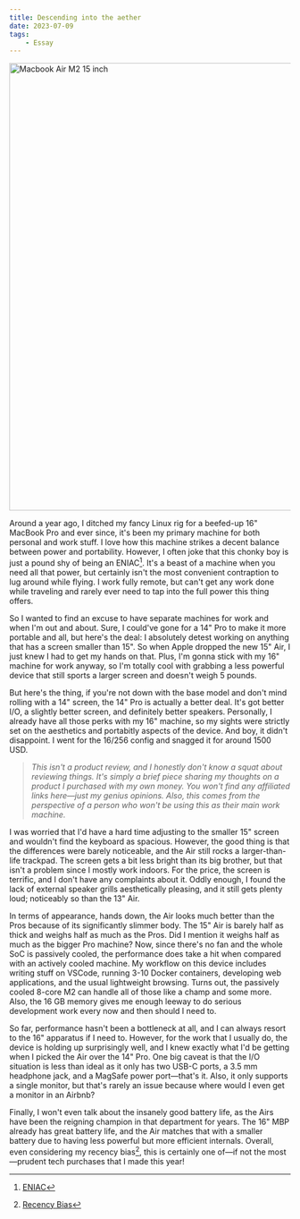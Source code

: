 ```yaml
---
title: Descending into the aether
date: 2023-07-09
tags:
    - Essay
---
```


<img
    src="https://user-images.githubusercontent.com/
30027932/252213261-01adc640-3bcf-46d8-8f40-dc506e0cb493.jpg"
    alt="Macbook Air M2 15 inch"
width="800px"> </img>

Around a year ago, I ditched my fancy Linux rig for a beefed-up 16" MacBook Pro and ever
since, it's been my primary machine for both personal and work stuff. I love how this
machine strikes a decent balance between power and portability. However, I often joke that
this chonky boy is just a pound shy of being an ENIAC[^1]. It's a beast of a machine when
you need all that power, but certainly isn't the most convenient contraption to lug around
while flying. I work fully remote, but can't get any work done while traveling and rarely
ever need to tap into the full power this thing offers.

So I wanted to find an excuse to have separate machines for work and when I'm out and about.
Sure, I could've gone for a 14" Pro to make it more portable and all, but here's the deal: I
absolutely detest working on anything that has a screen smaller than 15". So when Apple
dropped the new 15" Air, I just knew I had to get my hands on that. Plus, I'm gonna stick
with my 16" machine for work anyway, so I'm totally cool with grabbing a less powerful
device that still sports a larger screen and doesn't weigh 5 pounds.

But here's the thing, if you're not down with the base model and don't mind rolling with a
14" screen, the 14" Pro is actually a better deal. It's got better I/O, a slightly better
screen, and definitely better speakers. Personally, I already have all those perks with my
16" machine, so my sights were strictly set on the aesthetics and portabitly aspects of the
device. And boy, it didn't disappoint. I went for the 16/256 config and snagged it for
around 1500 USD.

> _This isn't a product review, and I honestly don't know a squat about reviewing things.
> It's simply a brief piece sharing my thoughts on a product I purchased with my own money.
> You won't find any affiliated links here—just my genius opinions. Also, this comes from
> the perspective of a person who won't be using this as their main work machine._

I was worried that I'd have a hard time adjusting to the smaller 15" screen and wouldn't
find the keyboard as spacious. However, the good thing is that the differences were barely
noticeable, and the Air still rocks a larger-than-life trackpad. The screen gets a bit less
bright than its big brother, but that isn't a problem since I mostly work indoors. For the
price, the screen is terrific, and I don't have any complaints about it. Oddly enough, I
found the lack of external speaker grills aesthetically pleasing, and it still gets plenty
loud; noticeably so than the 13" Air.

In terms of appearance, hands down, the Air looks much better than the Pros because of its
significantly slimmer body. The 15" Air is barely half as thick and weighs half as much as
the Pros. Did I mention it weighs half as much as the bigger Pro machine? Now, since there's
no fan and the whole SoC is passively cooled, the performance does take a hit when compared
with an actively cooled machine. My workflow on this device includes writing stuff on
VSCode, running 3-10 Docker containers, developing web applications, and the usual
lightweight browsing. Turns out, the passively cooled 8-core M2 can handle all of those like
a champ and some more. Also, the 16 GB memory gives me enough leeway to do serious
development work every now and then should I need to.

So far, performance hasn't been a bottleneck at all, and I can always resort to the 16"
apparatus if I need to. However, for the work that I usually do, the device is holding up
surprisingly well, and I knew exactly what I'd be getting when I picked the Air over the 14"
Pro. One big caveat is that the I/O situation is less than ideal as it only has two USB-C
ports, a 3.5 mm headphone jack, and a MagSafe power port—that's it. Also, it only supports a
single monitor, but that's rarely an issue because where would I even get a monitor in an
Airbnb?

Finally, I won't even talk about the insanely good battery life, as the Airs have been the
reigning champion in that department for years. The 16" MBP already has great battery life,
and the Air matches that with a smaller battery due to having less powerful but more
efficient internals. Overall, even considering my recency bias[^2], this is certainly one
of—if not the most—prudent tech purchases that I made this year!

[^1]: [ENIAC](https://en.wikipedia.org/wiki/ENIAC)

[^2]: [Recency Bias](https://en.wikipedia.org/wiki/Recency_bias)
